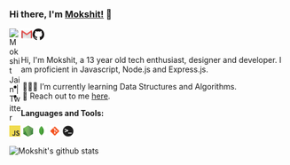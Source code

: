 ### Hi there, I'm [Mokshit!](https://mokshitjain.com) 👋

<a href="https://twitter.com/mokshit06">
  <img align="left" alt="Mokshit Jain | Twitter" width="21px" src="https://raw.githubusercontent.com/Mokshit06/Mokshit06/master/twitter.svg" />
</a>

<a href="mailto:mokshitjain2006@gmail.com">
  <img align="left" alt="Mokshit Jain | Instagram" width="21px" src="https://raw.githubusercontent.com/Mokshit06/Mokshit06/master/assets/gmail.svg" />
</a>

<a href="https://github.com/Mokshit06">
  <img align="left" alt="Mokshit Jain | Instagram" width="21px" src="https://raw.githubusercontent.com/github/explore/master/topics/github/github.png" />
</a>

<br />
<br />

Hi, I'm Mokshit, a 13 year old tech enthusiast, designer and developer. I am proficient in Javascript, Node.js and Express.js.

- 👨🏽‍💻 I’m currently learning Data Structures and Algorithms.
- 💬 Reach out to me [here](mailto:mokshitjain2006@gmail.com).

**Languages and Tools:**

<code><img height="20" src="https://raw.githubusercontent.com/github/explore/master/topics/javascript/javascript.png"></code>
<code><img height="20" src="https://raw.githubusercontent.com/github/explore/master/topics/nodejs/nodejs.png"></code>
<code><img height="20" src="https://raw.githubusercontent.com/Mokshit06/Mokshit06/master/assets/mongodb.svg"></code>
<code><img height="20" src="https://raw.githubusercontent.com/Mokshit06/Mokshit06/master/assets/git.svg"></code>
<code><img height="20" src="https://raw.githubusercontent.com/github/explore/master/topics/terminal/terminal.png"></code>

![Mokshit's github stats](https://github-readme-stats.vercel.app/api?username=mokshit06&show_icons=true&hide=["issues"])
